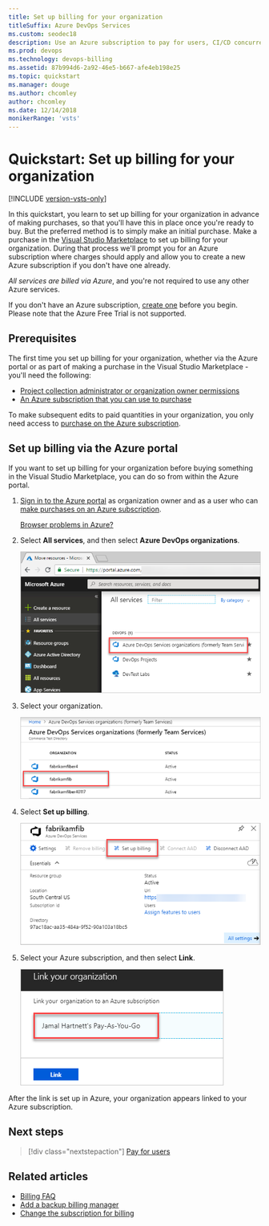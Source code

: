 ```yaml
---
title: Set up billing for your organization
titleSuffix: Azure DevOps Services
ms.custom: seodec18
description: Use an Azure subscription to pay for users, CI/CD concurrency, extensions, and cloud-based load testing
ms.prod: devops
ms.technology: devops-billing
ms.assetid: 87b994d6-2a92-46e5-b667-afe4eb198e25
ms.topic: quickstart
ms.manager: douge
ms.author: chcomley
author: chcomley
ms.date: 12/14/2018
monikerRange: 'vsts'
---
```


# Quickstart: Set up billing for your organization

[!INCLUDE [version-vsts-only](../../_shared/version-vsts-only.md)]

In this quickstart, you learn to set up billing for your organization in advance of making purchases, so that you'll have this in place once you're ready to buy. But the preferred method is to simply make an initial purchase. Make a purchase in the [Visual Studio Marketplace](https://marketplace.visualstudio.com/) to set up billing for your organization. During that process we'll prompt you for an Azure subscription where charges should apply and allow you to create a new Azure subscription if you don't have one already.

*All services are billed via Azure*, and you're not required to use any other Azure services.

If you don't have an Azure subscription, [create one](https://azure.microsoft.com/pricing/purchase-options/) before you begin. Please note that the Azure Free Trial is not supported.

## Prerequisites

The first time you set up billing for your organization, whether via the Azure portal or as part of making a purchase in the Visual Studio Marketplace - you'll need the following:

* [Project collection administrator or organization owner permissions](../accounts/faq-add-delete-users.md#find-owner)
* [An Azure subscription that you can use to purchase](add-backup-billing-managers.md)

To make subsequent edits to paid quantities in your organization, you only need access to [purchase on the Azure subscription](add-backup-billing-managers.md).

## Set up billing via the Azure portal

If you want to set up billing for your organization before buying something in the Visual Studio Marketplace, you can do so from within the Azure portal.

1. [Sign in to the Azure portal](https://portal.azure.com/) as organization owner and as a user who can [make purchases on an Azure subscription](add-backup-billing-managers.md).

    [Browser problems in Azure?](https://azure.microsoft.com/documentation/articles/azure-preview-portal-supported-browsers-devices/)

2. Select **All services**, and then select **Azure DevOps organizations**.

   ![Select Azure DevOps organizations under All services](../accounts/_img/_shared/azure-portal-team-services-administration.png)

3. Select your organization.

   ![In the Azure portal, select your organization](_img/set-up-billing/azure-portal-select-organization.png)

4. Select **Set up billing**.

    ![Select the link button over the middle panel](_img/set-up-billing/azure-portal-choose-set-up-billing.png)

5. Select your Azure subscription, and then select **Link**.

   ![Select an Azure subscription](_img/set-up-billing/azure-portal-link-your-organization.png)

 After the link is set up in Azure, your organization appears linked to your Azure subscription.

## Next steps

> [!div class="nextstepaction"]
> [Pay for users](buy-basic-access-add-users.md)

## Related articles

* [Billing FAQ](../billing/billing-faq.md)
* [Add a backup billing manager](add-backup-billing-managers.md)
* [Change the subscription for billing](../billing/change-azure-subscription.md)
